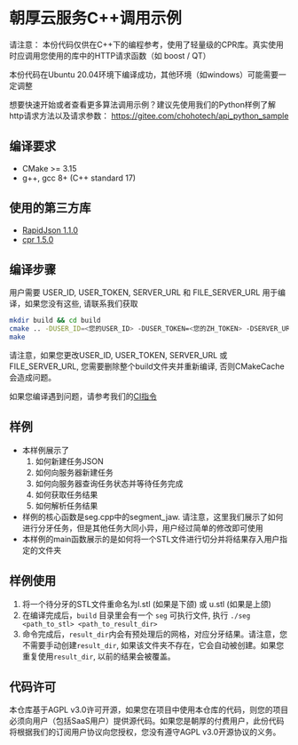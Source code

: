 # 朝厚云服务C++调用示例

请注意： 本份代码仅供在C++下的编程参考，使用了轻量级的CPR库。真实使用时应调用您使用的库中的HTTP请求函数（如 boost / QT）

本份代码在Ubuntu 20.04环境下编译成功，其他环境（如windows）可能需要一定调整

想要快速开始或者查看更多算法调用示例？建议先使用我们的Python样例了解http请求方法以及请求参数： https://gitee.com/chohotech/api_python_sample

## 编译要求

- CMake >= 3.15
- g++, gcc 8+ (C++ standard 17)

## 使用的第三方库

- [RapidJson 1.1.0](https://github.com/Tencent/rapidjson)
- [cpr 1.5.0](https://github.com/whoshuu/cpr)

## 编译步骤

用户需要 USER_ID, USER_TOKEN, SERVER_URL 和 FILE_SERVER_URL 用于编译，如果您没有这些, 请联系我们获取

```bash
mkdir build && cd build
cmake .. -DUSER_ID=<您的USER_ID> -DUSER_TOKEN=<您的ZH_TOKEN> -DSERVER_URL=<BASE_URL> -DFILE_SERVER_URL=<FILE_SERVER_URL>
make
```

请注意，如果您更改USER_ID, USER_TOKEN, SERVER_URL 或 FILE_SERVER_URL, 您需要删除整个build文件夹并重新编译, 否则CMakeCache会造成问题。

如果您编译遇到问题，请参考我们的[CI指令](.travis.yml)

## 样例

- 本样例展示了
  1. 如何新建任务JSON
  2. 如何向服务器新建任务
  3. 如何向服务器查询任务状态并等待任务完成
  4. 如何获取任务结果
  5. 如何解析任务结果
- 样例的核心函数是seg.cpp中的segment_jaw. 请注意，这里我们展示了如何进行分牙任务，但是其他任务大同小异，用户经过简单的修改即可使用
- 本样例的main函数展示的是如何将一个STL文件进行切分并将结果存入用户指定的文件夹

## 样例使用

1. 将一个待分牙的STL文件重命名为l.stl (如果是下颌) 或 u.stl (如果是上颌)
2. 在编译完成后，`build` 目录里会有一个 `seg` 可执行文件, 执行 `./seg <path_to_stl> <path_to_result_dir>`
3. 命令完成后，`result_dir`内会有预处理后的网格，对应分牙结果。请注意，您不需要手动创建`result_dir`, 如果该文件夹不存在，它会自动被创建。如果您重复使用`result_dir`, 以前的结果会被覆盖。

## 代码许可

本仓库基于AGPL v3.0许可开源，如果您在项目中使用本仓库的代码，则您的项目必须向用户（包括SaaS用户）提供源代码。如果您是朝厚的付费用户，此份代码将根据我们的订阅用户协议向您授权，您没有遵守AGPL v3.0开源协议的义务。
